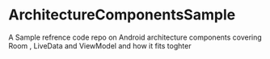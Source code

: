 # ArchitectureComponentsSample
A Sample refrence code repo on Android architecture components covering Room , LiveData and ViewModel and how it fits toghter

